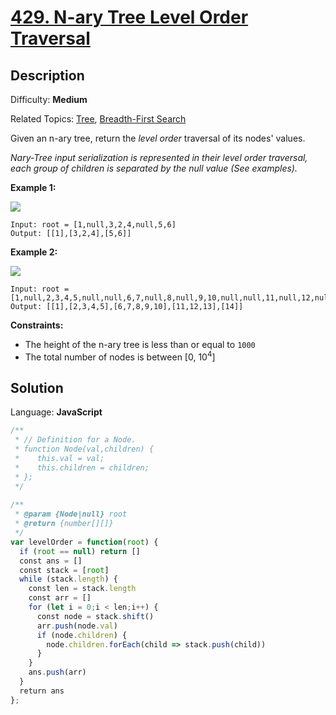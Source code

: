 # [429\. N-ary Tree Level Order Traversal](https://leetcode.com/problems/n-ary-tree-level-order-traversal/submissions/)

## Description

Difficulty: **Medium**  

Related Topics: [Tree](https://leetcode.com/tag/tree/), [Breadth-First Search](https://leetcode.com/tag/breadth-first-search/)


Given an n-ary tree, return the _level order_ traversal of its nodes' values.

_Nary-Tree input serialization is represented in their level order traversal, each group of children is separated by the null value (See examples)._

**Example 1:**

![](https://assets.leetcode.com/uploads/2018/10/12/narytreeexample.png)

```
Input: root = [1,null,3,2,4,null,5,6]
Output: [[1],[3,2,4],[5,6]]
```

**Example 2:**

![](https://assets.leetcode.com/uploads/2019/11/08/sample_4_964.png)

```
Input: root = [1,null,2,3,4,5,null,null,6,7,null,8,null,9,10,null,null,11,null,12,null,13,null,null,14]
Output: [[1],[2,3,4,5],[6,7,8,9,10],[11,12,13],[14]]
```

**Constraints:**

*   The height of the n-ary tree is less than or equal to `1000`
*   The total number of nodes is between [0, 10<sup>4</sup>]


## Solution

Language: **JavaScript**

```javascript
/**
 * // Definition for a Node.
 * function Node(val,children) {
 *    this.val = val;
 *    this.children = children;
 * };
 */
​
/**
 * @param {Node|null} root
 * @return {number[][]}
 */
var levelOrder = function(root) {
  if (root == null) return []
  const ans = []
  const stack = [root]
  while (stack.length) {
    const len = stack.length
    const arr = []
    for (let i = 0;i < len;i++) {
      const node = stack.shift()
      arr.push(node.val)
      if (node.children) {
        node.children.forEach(child => stack.push(child))
      }
    }
    ans.push(arr)
  }
  return ans
};
```

